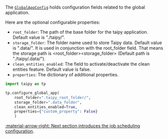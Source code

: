 The [`GlobalAppConfig`](../../../reference/#taipy.core.config.global_app_config.GlobalAppConfig) holds configuration
fields
related to the global application.

Here are the optional configurable properties:

- `root_folder`: The path of the base folder for the taipy application. Default value is "./taipy/".
- `storage_folder`: The folder name used to store Taipy data. Default value is ".data/".
It is used in conjunction with the root_folder field. That means the storage path is <root_folder><storage_folder>
(Default path is "./taipy/.data/").
- `clean_entities_enabled`: The field to activate/deactivate the clean entities feature. Default value is false.
- `properties`: The dictionary of additional properties.

```python linenums="1"
import taipy as tp

tp.configure_global_app(
    root_folder=".taipy_root_folder/",
    storage_folder=".data_folder",
    clean_entities_enabled=True,
    properties={"custom_property": False}
    )
```

[:material-arrow-right: Next section introduces the job scheduling configuration](job-config.md).

